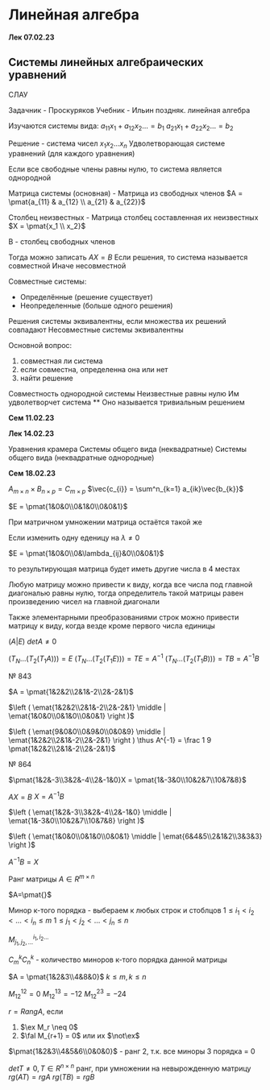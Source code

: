 # Линейная алгебра

**Лек 07.02.23**

## Системы линейных алгебраических уравнений 
СЛАУ

Задачник - Проскуряков
Учебник - Ильин поздняк. линейная алгебра

Изучаются системы вида:
$a_{11} x_1 + a_{12} x_2 ... = b_1$
$a_{21} x_1 + a_{22} x_2 ... = b_2$

Решение - система чисел $x_1 x_2 ... x_n$
Удволетворающая системе уравнений (для каждого уравнения)

Если все свободные члены равны нулю, то система является однородной

Матрица системы (основная) - Матрица из свободных членов
$A = \pmat{a_{11} & a_{12} \\ a_{21} & a_{22}}$

Столбец неизвестных - Матрица столбец составленная их неизвестных
$X = \pmat{x_1 \\ x_2}$

B - столбец свободных членов

Тогда можно записать
$A X = B$
Если решения, то система называется совместной 
Иначе несовместной 

Совместные системы:
- Определённые (решение существует)
- Неопределенные (больше одного решения)

Решения системы эквивалентны, если множества их решений совпадают
Несовместные системы эквивалентны

Основной вопрос:
1) совместная ли система
2) если совместна, определенна она или нет
3) найти решение 

Совместность однородной системы
Неизвестные равны нулю
Им удволетворчет система **
Оно называется тривиальным решением

**Сем 11.02.23**

**Лек 14.02.23**

Уравнения крамера
Системы общего вида (неквадратные)
Системы общего вида (неквадратные однородные)

**Сем 18.02.23**

$A_{m\times n} \times B_{n\times p} = C_{m\times p}$
$\vec{c_{i}} = \sum^n_{k=1} a_{ik}\vec{b_{k}}$

$E = \pmat{1&0&0\\0&1&0\\0&0&1}$

При матричном умножении матрица остаётся такой же

Если изменить одну еденицу на $\lambda \neq 0$

$E = \pmat{1&0&0\\0&\lambda_{ij}&0\\0&0&1}$

то результирующая матрица будет иметь другие числа в 4 местах

Любую матрицу можно привести к виду, когда все числа под главной диагональю равны нулю, тогда определитель такой матрицы равен произведению чисел на главной диагонали

Также элементарными преобразованиями строк можно привести матрицу к виду, когда везде кроме первого числа единицы

$(A | E)$
$det A \neq 0$

$(T_N\dots(T_2(T_1 A))) = E$
$(T_N\dots(T_2(T_1 E))) = TE = A^{-1}$
$(T_N\dots(T_2(T_1 B))) = TB = A^{-1}B$

№ 843

$A = \pmat{1&2&2\\2&1&-2\\2&-2&1}$

$\left ( \emat{1&2&2\\2&1&-2\\2&-2&1} \middle | \emat{1&0&0\\0&1&0\\0&0&1} \right )$

$\left ( \emat{9&0&0\\0&9&0\\0&0&9} \middle | \emat{1&2&2\\2&1&-2\\2&-2&1} \right ) \thus A^{-1} = \frac 1 9 \pmat{1&2&2\\2&1&-2\\2&-2&1}$

№ 864

$\pmat{1&2&-3\\3&2&-4\\2&-1&0}X = \pmat{1&-3&0\\10&2&7\\10&7&8}$

$AX=B$
$X=A^{-1}B$

$\left ( \emat{1&2&-3\\3&2&-4\\2&-1&0} \middle | \emat{1&-3&0\\10&2&7\\10&7&8} \right )$

$\left ( \emat{1&0&0\\0&1&0\\0&0&1} \middle | \emat{6&4&5\\2&1&2\\3&3&3} \right )$

$A^{-1}B=X$

Ранг матрицы
$A\in R^{m\times n}$

$A=\pmat{}$

Минор к-того порядка - выбераем к любых строк и стоблцов
$1\leq i_1 < i_2 < \dots < i_n \leq m$
$1\leq j_1 < j_2 < \dots < j_n \leq n$

$M^{i_1,i_2\dots}_{j_1,j_2,\dots}$

$C_m^k C_n^k$ - количество миноров к-того порядка данной матрицы

$A = \pmat{1&2&3\\4&8&0}$
$k\leq m, k \leq n$

$M_{12}^{12} = 0$
$M_{12}^{13} = -12$
$M_{12}^{23} = -24$

$r = Rang A$, если 
1) $\ex M_r \neq 0$
2) $\fal M_{r+1} = 0$ или их $\not\ex$

$\pmat{1&2&3\\4&5&6\\0&0&0}$ - ранг 2, т.к. все миноры 3 порядка = 0


$det T \neq 0, T \in R^{n\times n}$
ранг, при умножении на невырожденную матрицу
$rg(A T) = rg A$
$rg(TB) = rgB$
